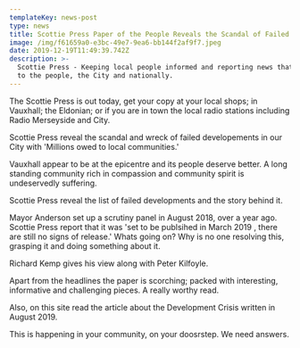 ```yaml
---
templateKey: news-post
type: news
title: Scottie Press Paper of the People Reveals the Scandal of Failed Developments
image: /img/f61659a0-e3bc-49e7-9ea6-bb144f2af9f7.jpeg
date: 2019-12-19T11:49:39.742Z
description: >-
  Scottie Press - Keeping local people informed and reporting news that matters
  to the people, the City and nationally.
---
```

The Scottie Press is out today, get your copy at your local shops; in Vauxhall; the Eldonian;  or if you are in town the local radio stations including Radio Merseyside and City. 

Scottie Press reveal the scandal and wreck of failed developements in our City with 'Millions owed to local communities.'

Vauxhall appear to be at the epicentre and its people deserve better. A long standing community rich in compassion and community spirit is undeservedly suffering. 

Scottie Press reveal the list of failed developments and the story behind it. 

Mayor Anderson set up a scrutiny panel in August 2018, over a year ago. Scottie Press report that it was 'set to be publsihed in March 2019 , there are still no signs of release.' Whats going on? Why is no one resolving this, grasping it and doing something about it. 

Richard Kemp gives his view along with Peter Kilfoyle.  

Apart from the headlines the paper is scorching; packed with interesting,  informative and challenging pieces. A really worthy read.

Also, on this site read the article about the Development Crisis written in August 2019. 

This is happening in your community, on your doosrstep. We need answers.
